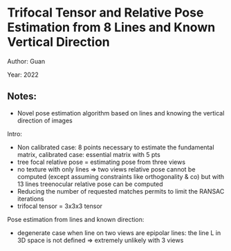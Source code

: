 # Trifocal Tensor and Relative Pose Estimation from 8 Lines and Known Vertical Direction

Author: Guan

Year: 2022

Notes:
---

* Novel pose estimation algorithm based on lines and knowing the vertical direction of images

Intro:
* Non calibrated case: 8 points necessary to estimate the fundamental matrix, calibrated case: essential matrix with 5 pts
* tree focal relative pose = estimating pose from three views
* no texture with only lines => two views relative pose cannot be computed (except assuming constraints like orthogonality & co) but with 13 lines treenocular relative pose can be computed
* Reducing the number of requested matches permits to limit the RANSAC iterations
* trifocal tensor = 3x3x3 tensor

Pose estimation from lines and known direction:
* degenerate case when line on two views are epipolar lines: the line L in 3D space is not defined => extremely unlikely with 3 views